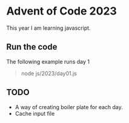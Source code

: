 # Advent of Code 2023

This year I am learning javascript.

## Run the code
The following example runs day 1
> node js/2023/day01.js

## TODO
- A way of creating boiler plate for each day.
- Cache input file